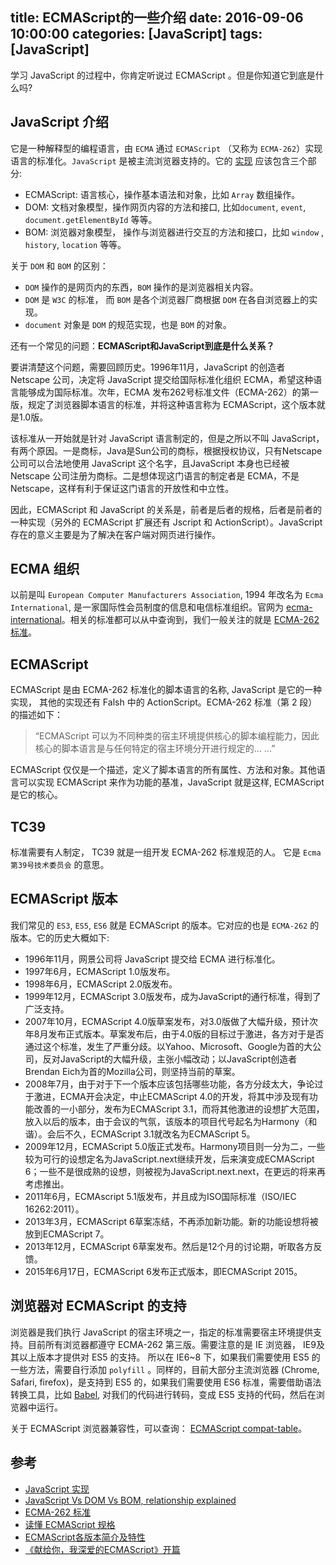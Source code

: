 title: ECMAScript的一些介绍
date: 2016-09-06 10:00:00
categories: [JavaScript]
tags: [JavaScript]
---

学习 JavaScript 的过程中，你肯定听说过 ECMAScript 。但是你知道它到底是什么吗?
<!--more-->

## JavaScript 介绍
它是一种解释型的编程语言，由 `ECMA` 通过 `ECMAScript` （又称为 `ECMA-262`）实现语言的标准化。`JavaScript` 是被主流浏览器支持的。它的 [实现](http://www.w3school.com.cn/js/pro_js_implement.asp) 应该包含三个部分:

- ECMAScript: 语言核心，操作基本语法和对象，比如 `Array` 数组操作。
- DOM: 文档对象模型，操作网页内容的方法和接口, 比如`document`, `event`, `document.getElementById` 等等。
- BOM: 浏览器对象模型， 操作与浏览器进行交互的方法和接口，比如 `window` , `history`, `location` 等等。

关于 `DOM` 和 `BOM` 的区别：

- `DOM` 操作的是网页内的东西，`BOM` 操作的是浏览器相关内容。
- `DOM` 是 `W3C` 的标准， 而 `BOM` 是各个浏览器厂商根据 `DOM` 在各自浏览器上的实现。
- `document` 对象是 `DOM` 的规范实现，也是 `BOM` 的对象。

还有一个常见的问题：**ECMAScript和JavaScript到底是什么关系？**

要讲清楚这个问题，需要回顾历史。1996年11月，JavaScript 的创造者 Netscape 公司，决定将 JavaScript 提交给国际标准化组织 ECMA，希望这种语言能够成为国际标准。次年，ECMA 发布262号标准文件（ECMA-262）的第一版，规定了浏览器脚本语言的标准，并将这种语言称为 ECMAScript，这个版本就是1.0版。

该标准从一开始就是针对 JavaScript 语言制定的，但是之所以不叫 JavaScript，有两个原因。一是商标，Java是Sun公司的商标，根据授权协议，只有Netscape公司可以合法地使用 JavaScript 这个名字，且JavaScript 本身也已经被 Netscape 公司注册为商标。二是想体现这门语言的制定者是 ECMA，不是 Netscape，这样有利于保证这门语言的开放性和中立性。

因此，ECMAScript 和 JavaScript 的关系是，前者是后者的规格，后者是前者的一种实现（另外的 ECMAScript 扩展还有 Jscript 和 ActionScript）。JavaScript 存在的意义主要是为了解决在客户端对网页进行操作。

## ECMA 组织
以前是叫 `European Computer Manufacturers Association`, 1994 年改名为 `Ecma International`, 是一家国际性会员制度的信息和电信标准组织。官网为 [ecma-international](http://www.ecma-international.org/)。相关的标准都可以从中查询到，我们一般关注的就是 [ECMA-262 标准](http://www.ecma-international.org/publications/standards/Ecma-262-arch.htm)。

## ECMAScript
ECMAScript 是由 ECMA-262 标准化的脚本语言的名称, JavaScript 是它的一种实现， 其他的实现还有 Falsh 中的 ActionScript。ECMA-262 标准（第 2 段）的描述如下：

> “ECMAScript 可以为不同种类的宿主环境提供核心的脚本编程能力，因此核心的脚本语言是与任何特定的宿主环境分开进行规定的... ...”

ECMAScript 仅仅是一个描述，定义了脚本语言的所有属性、方法和对象。其他语言可以实现 ECMAScript 来作为功能的基准，JavaScript 就是这样, ECMAScript 是它的核心。

## TC39
标准需要有人制定， TC39 就是一组开发 ECMA-262 标准规范的人。 它是 `Ecma第39号技术委员会` 的意思。

## ECMAScript 版本
我们常见的 `ES3`, `ES5`, `ES6` 就是 ECMAScript 的版本。它对应的也是 `ECMA-262` 的版本。它的历史大概如下:

- 1996年11月，网景公司将 JavaScript 提交给 ECMA 进行标准化。
- 1997年6月，ECMAScript 1.0版发布。
- 1998年6月，ECMAScript 2.0版发布。
- 1999年12月，ECMAScript 3.0版发布，成为JavaScript的通行标准，得到了广泛支持。
- 2007年10月，ECMAScript 4.0版草案发布，对3.0版做了大幅升级，预计次年8月发布正式版本。草案发布后，由于4.0版的目标过于激进，各方对于是否通过这个标准，发生了严重分歧。以Yahoo、Microsoft、Google为首的大公司，反对JavaScript的大幅升级，主张小幅改动；以JavaScript创造者Brendan Eich为首的Mozilla公司，则坚持当前的草案。
- 2008年7月，由于对于下一个版本应该包括哪些功能，各方分歧太大，争论过于激进，ECMA开会决定，中止ECMAScript 4.0的开发，将其中涉及现有功能改善的一小部分，发布为ECMAScript 3.1，而将其他激进的设想扩大范围，放入以后的版本，由于会议的气氛，该版本的项目代号起名为Harmony（和谐）。会后不久，ECMAScript 3.1就改名为ECMAScript 5。
- 2009年12月，ECMAScript 5.0版正式发布。Harmony项目则一分为二，一些较为可行的设想定名为JavaScript.next继续开发，后来演变成ECMAScript 6；一些不是很成熟的设想，则被视为JavaScript.next.next，在更远的将来再考虑推出。
- 2011年6月，ECMAscript 5.1版发布，并且成为ISO国际标准（ISO/IEC 16262:2011）。
- 2013年3月，ECMAScript 6草案冻结，不再添加新功能。新的功能设想将被放到ECMAScript 7。
- 2013年12月，ECMAScript 6草案发布。然后是12个月的讨论期，听取各方反馈。
- 2015年6月17日，ECMAScript 6发布正式版本，即ECMAScript 2015。

## 浏览器对 ECMAScript 的支持
浏览器是我们执行 JavaScript 的宿主环境之一，指定的标准需要宿主环境提供支持。目前所有浏览器都遵守 ECMA-262 第三版。需要注意的是 IE 浏览器， IE9及其以上版本才提供对 ES5 的支持。 所以在 IE6~8 下，如果我们需要使用 ES5 的一些方法，需要自行添加 `polyfill` 。同样的，目前大部分主流浏览器 (Chrome, Safari, firefox)，是支持到 ES5 的，如果我们需要使用 ES6 标准，需要借助语法转换工具，比如 [Babel](https://babeljs.io/), 对我们的代码进行转码，变成 ES5 支持的代码，然后在浏览器中运行。

关于 ECMAScript 浏览器兼容性，可以查询： [ECMAScript compat-table](http://kangax.github.io/compat-table/es5/)。


## 参考
- [JavaScript 实现](http://www.w3school.com.cn/js/pro_js_implement.asp)
- [JavaScript Vs DOM Vs BOM, relationship explained](https://vkanakaraj.wordpress.com/2009/12/18/javascript-vs-dom-vs-bom-relationship-explained/)
- [ECMA-262 标准](http://www.ecma-international.org/publications/standards/Ecma-262-arch.htm)
- [读懂 ECMAScript 规格](http://www.ruanyifeng.com/blog/2015/11/ecmascript-specification.html)
- [ECMAScript各版本简介及特性](http://www.07net01.com/2015/08/913846.html)
- [《献给你，我深爱的ECMAScript》开篇](http://www.w3cplus.com/js/ecmascript-lesson-1.html)
